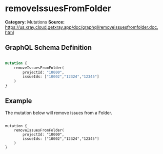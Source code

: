 # removeIssuesFromFolder

**Category:** Mutations
**Source:** https://us.xray.cloud.getxray.app/doc/graphql/removeissuesfromfolder.doc.html

## GraphQL Schema Definition

```graphql

mutation {
    removeIssuesFromFolder(
        projectId: "10000",
        issueIds: ["10002","12324","12345"]
    )
}

```

## Example

The mutation below will remove issues from a Folder.

```

mutation {
    removeIssuesFromFolder(
        projectId: "10000",
        issueIds: ["10002","12324","12345"]
    )
}

```